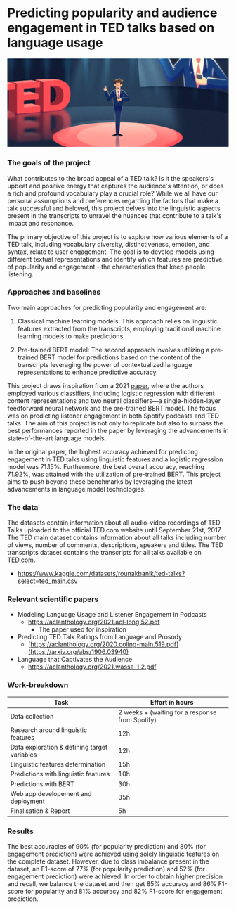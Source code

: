 # Predicting popularity and audience engagement in TED talks based on language usage
![alt text](https://github.com/ivapezo/podcast-engagement/blob/main/data/workfile-1.png)

### The goals of the project
What contributes to the broad appeal of a TED talk? Is it the speakers's upbeat and positive energy that captures the audience's attention, or does a rich and profound vocabulary play a crucial role? While we all have our personal assumptions and preferences regarding the factors that make a talk successful and beloved, this project delves into the linguistic aspects present in the transcripts to unravel the nuances that contribute to a talk's impact and resonance.

The primary objective of this project is to explore how various elements of a TED talk, including vocabulary diversity, distinctiveness, emotion, and syntax, relate to user engagement. The goal is to develop models using different textual representations and identify which features are predictive of popularity and engagement - the characteristics that keep people listening.

### Approaches and baselines
Two main approaches for predicting popularity and engagement are:

1. Classical machine learning models: This approach relies on linguistic features extracted from the transcripts, employing traditional machine learning models to make predictions.

2. Pre-trained BERT model: The second approach involves utilizing a pre-trained BERT model for predictions based on the content of the transcripts leveraging the power of contextualized language representations to enhance predictive accuracy.


This project draws inspiration from a 2021 [paper](https://aclanthology.org/2021.acl-long.52.pdf), where the authors employed various classifiers, including logistic regression with different content representations and two neural classifiers—a single-hidden-layer feedforward neural network and the pre-trained BERT model. The focus was on predicting listener engagement in both Spotify podcasts and TED talks. The aim of this project is not only to replicate but also to surpass the best performances reported in the paper by leveraging the advancements in state-of-the-art language models.

In the original paper, the highest accuracy achieved for predicting engagement in TED talks using linguistic features and a logistic regression model was 71.15%. Furthermore, the best overall accuracy, reaching 71.92%, was attained with the utilization of pre-trained BERT. This project aims to push beyond these benchmarks by leveraging the latest advancements in language model technologies.

### The data 

The datasets contain information about all audio-video recordings of TED Talks uploaded to the official TED.com website until September 21st, 2017. The TED main dataset contains information about all talks including number of views, number of comments, descriptions, speakers and titles. The TED transcripts dataset contains the transcripts for all talks available on TED.com.

- https://www.kaggle.com/datasets/rounakbanik/ted-talks?select=ted_main.csv

### Relevant scientific papers
* Modeling Language Usage and Listener Engagement in Podcasts
  * https://aclanthology.org/2021.acl-long.52.pdf
    * The paper used for inspiration 
* Predicting TED Talk Ratings from Language and Prosody
  * [https://aclanthology.org/2020.coling-main.519.pdf](https://arxiv.org/abs/1906.03940)
* Language that Captivates the Audience
  * https://aclanthology.org/2021.wassa-1.2.pdf


### Work-breakdown 

Task  | Effort in hours
------------- | -------------
Data collection | 2 weeks + (waiting for a response from Spotify)
Research around linguistic features | 12h
Data exploration & defining target variables | 12h
Linguistic features determination | 15h
Predictions with linguistic features | 10h
Predictions with BERT | 30h
Web app developement and deployment | 35h
Finalisation & Report | 5h

### Results

The best accuracies of 90% (for popularity prediction) and 80% (for engagement prediction) were achieved using solely linguistic features on the complete dataset. However, due to class imbalance present in the dataset, an F1-score of 77% (for popularity prediction) and 52% (for engagement prediction) were achieved. In order to obtain higher precision and recall, we balance the dataset and then get 85% accuracy and 86% F1-score for popularity and 81% accuracy and 82% F1-score for engagement prediction.

